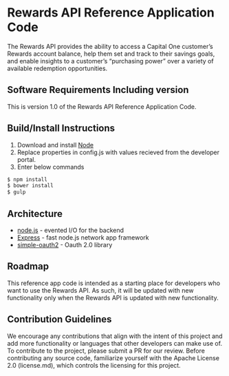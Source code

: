 # Rewards API Reference Application Code

The Rewards API provides the ability to access a Capital One customer’s Rewards account balance, help them set and track to their savings goals, and enable insights to a customer’s “purchasing power” over a variety of available redemption opportunities.

## Software Requirements Including version
This is version 1.0 of the Rewards API Reference Application Code. 

## Build/Install Instructions

1. Download and install [Node] 
2. Replace properties in config.js with values recieved from the developer portal. <Link needed>
3. Enter below commands
```sh
$ npm install
$ bower install
$ gulp
```

[node]:<https://nodejs.org>
[express]: <http://expressjs.com>
[node.js]: <http://nodejs.org>
[jQuery]: <http://jquery.com>
[tunnel]: <https://www.npmjs.com/package/tunnel>
[log4js]: <https://www.npmjs.com/package/log4js>
[simple-oauth2]: <https://www.npmjs.com/package/simple-oauth2>

## Architecture
* [node.js] - evented I/O for the backend
* [Express] - fast node.js network app framework
* [simple-oauth2] - Oauth 2.0 library

## Roadmap
This reference app code is intended as a starting place for developers who want to use the Rewards API. As such, it will be updated with new functionality only when the Rewards API is updated with new functionality.

## Contribution Guidelines
We encourage any contributions that align with the intent of this project and add more functionality or languages that other developers can make use of. To contribute to the project, please submit a PR for our review. Before contributing any source code, familiarize yourself with the Apache License 2.0 (license.md), which controls the licensing for this project.


